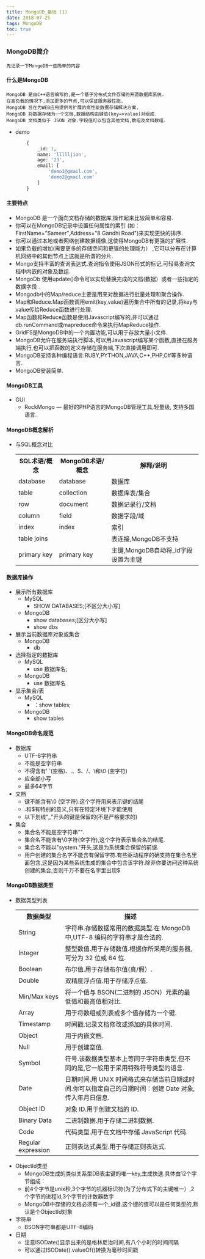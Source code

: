 ```yaml
---
title: MongoDB_基础 (1)
date: 2018-07-25
tags: MongoDB
toc: true
---
```


### MongoDB简介
    先记录一下MongoDB一些简单的内容

<!-- more -->

#### 什么是MongoDB
    MongoDB 是由C++语言编写的,是一个基于分布式文件存储的开源数据库系统.
    在高负载的情况下,添加更多的节点,可以保证服务器性能.
    MongoDB 旨在为WEB应用提供可扩展的高性能数据存储解决方案.
    MongoDB 将数据存储为一个文档,数据结构由键值(key=>value)对组成.
    MongoDB 文档类似于 JSON 对象.字段值可以包含其他文档,数组及文档数组.
- demo
    ```sql
        {
            _id: 1,
            name: 'llllljian',
            age: '23',
            email: [
                'demo1@gmail.com',
                'demo2@gmail.com'
            ]
        }
    ```

#### 主要特点
- MongoDB 是一个面向文档存储的数据库,操作起来比较简单和容易.
- 你可以在MongoDB记录中设置任何属性的索引 (如：FirstName="Sameer",Address="8 Gandhi Road")来实现更快的排序.
- 你可以通过本地或者网络创建数据镜像,这使得MongoDB有更强的扩展性.
- 如果负载的增加(需要更多的存储空间和更强的处理能力） ,它可以分布在计算机网络中的其他节点上这就是所谓的分片.
- Mongo支持丰富的查询表达式.查询指令使用JSON形式的标记,可轻易查询文档中内嵌的对象及数组.
- MongoDb 使用update()命令可以实现替换完成的文档(数据）或者一些指定的数据字段 .
- Mongodb中的Map/reduce主要是用来对数据进行批量处理和聚合操作.
- Map和Reduce.Map函数调用emit(key,value)遍历集合中所有的记录,将key与value传给Reduce函数进行处理.
- Map函数和Reduce函数是使用Javascript编写的,并可以通过db.runCommand或mapreduce命令来执行MapReduce操作.
- GridFS是MongoDB中的一个内置功能,可以用于存放大量小文件.
- MongoDB允许在服务端执行脚本,可以用Javascript编写某个函数,直接在服务端执行,也可以把函数的定义存储在服务端,下次直接调用即可.
- MongoDB支持各种编程语言:RUBY,PYTHON,JAVA,C++,PHP,C#等多种语言.
- MongoDB安装简单.

#### MongoDB工具
- GUI
    * RockMongo — 最好的PHP语言的MongoDB管理工具,轻量级, 支持多国语言.

#### MongoDB概念解析
- 与SQL概念对比
    <table><tbody><tr><th>SQL术语/概念</th><th>MongoDB术语/概念</th><th>解释/说明</th><tr><td>database<td>database<td>数据库<tr><td>table<td>collection<td>数据库表/集合<tr><td>row<td>document<td>数据记录行/文档<tr><td>column<td>field<td>数据字段/域<tr><td>index<td>index<td>索引<tr><td>table joins<td>&nbsp;<td>表连接,MongoDB不支持<tr><td>primary key<td>primary key<td>主键,MongoDB自动将_id字段设置为主键</table>

#### 数据库操作
- 展示所有数据库
    * MySQL
        * SHOW DATABASES;[不区分大小写]
    * MongoDB
        * show databases;[区分大小写]
        * show dbs
- 展示当前数据库对象或集合
    * MongoDB
        * db
- 选择指定的数据库
    * MySQL
        * use 数据库名;
    * MongoDB
        * use 数据库名
- 显示集合/表
    * MySQL
        * ：show tables;
    * MongoDB
        * show tables

#### MongoDB命名规范
- 数据库
    * UTF-8字符串
    * 不能是空字符串
    * 不得含有' '(空格)、.、$、/、\和\0 (空字符)
    * 应全部小写
    * 最多64字节
- 文档
    * 键不能含有\0 (空字符).这个字符用来表示键的结尾
    * .和$有特别的意义,只有在特定环境下才能使用
    * 以下划线"_"开头的键是保留的(不是严格要求的)
- 集合
    * 集合名不能是空字符串"".
    * 集合名不能含有\0字符(空字符),这个字符表示集合名的结尾.
    * 集合名不能以"system."开头,这是为系统集合保留的前缀.
    * 用户创建的集合名字不能含有保留字符.有些驱动程序的确支持在集合名里面包含,这是因为某些系统生成的集合中包含该字符.除非你要访问这种系统创建的集合,否则千万不要在名字里出现$

#### MongoDB数据类型
- 数据类型列表
    <table><tbody><tr><th>数据类型</th><th>描述</th><tr><td>String<td>字符串.存储数据常用的数据类型.在 MongoDB 中,UTF-8 编码的字符串才是合法的.<tr><td>Integer<td>整型数值.用于存储数值.根据你所采用的服务器,可分为 32 位或 64 位.<tr><td>Boolean<td>布尔值.用于存储布尔值(真/假）.<tr><td>Double<td>双精度浮点值.用于存储浮点值.<tr><td>Min/Max keys<td>将一个值与 BSON(二进制的 JSON）元素的最低值和最高值相对比.<tr><td>Array<td>用于将数组或列表或多个值存储为一个键.<tr><td>Timestamp<td>时间戳.记录文档修改或添加的具体时间.<tr><td>Object<td>用于内嵌文档.<tr><td>Null<td>用于创建空值.<tr><td>Symbol<td>符号.该数据类型基本上等同于字符串类型,但不同的是,它一般用于采用特殊符号类型的语言.<tr><td>Date<td>日期时间.用 UNIX 时间格式来存储当前日期或时间.你可以指定自己的日期时间：创建 Date 对象,传入年月日信息.<tr><td>Object ID<td>对象 ID.用于创建文档的 ID.<tr><td>Binary Data<td>二进制数据.用于存储二进制数据.<tr><td>Code<td>代码类型.用于在文档中存储 JavaScript 代码.<tr><td>Regular expression<td>正则表达式类型.用于存储正则表达式.</table>
- ObjectId类型
    * MongoDB生成的类似关系型DB表主键的唯一key,生成快速.具体由12个字节组成：
    * 前4个字节是unix秒,3个字节的机器标识符(为了分布式下的主键唯一）,2个字节的进程id,3个字节的计数器数字
    * MongoDB中存储的文档必须有一个_id键.这个键的值可以是任何类型的,默认是个ObjectId对象
- 字符串
    * BSON字符串都是UTF-8编码
- 日期
    * 注意ISODate()显示出来的是格林尼治时间,有八个小时的时间间隔
    * 可以通过ISODate().valueOf()转换为毫秒时间戳
